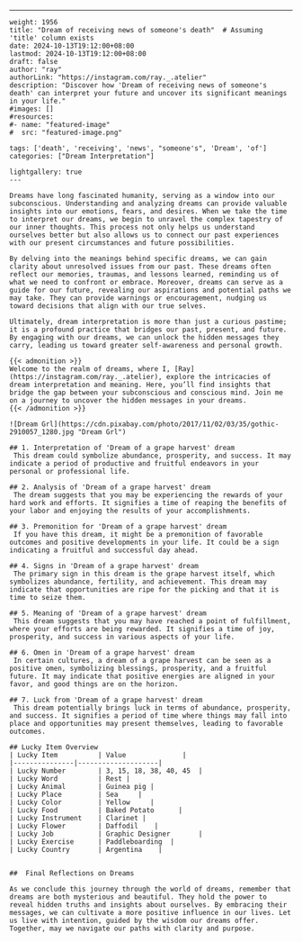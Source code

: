 ---
    weight: 1956
    title: "Dream of receiving news of someone's death"  # Assuming 'title' column exists
    date: 2024-10-13T19:12:00+08:00
    lastmod: 2024-10-13T19:12:00+08:00
    draft: false
    author: "ray"
    authorLink: "https://instagram.com/ray._.atelier"
    description: "Discover how 'Dream of receiving news of someone's death' can interpret your future and uncover its significant meanings in your life."
    #images: []
    #resources:
    #- name: "featured-image"
    #  src: "featured-image.png"
    
    tags: ['death', 'receiving', 'news', "someone's", 'Dream', 'of']
    categories: ["Dream Interpretation"]
    
    lightgallery: true
    ---
    
    Dreams have long fascinated humanity, serving as a window into our subconscious. Understanding and analyzing dreams can provide valuable insights into our emotions, fears, and desires. When we take the time to interpret our dreams, we begin to unravel the complex tapestry of our inner thoughts. This process not only helps us understand ourselves better but also allows us to connect our past experiences with our present circumstances and future possibilities.
    
    By delving into the meanings behind specific dreams, we can gain clarity about unresolved issues from our past. These dreams often reflect our memories, traumas, and lessons learned, reminding us of what we need to confront or embrace. Moreover, dreams can serve as a guide for our future, revealing our aspirations and potential paths we may take. They can provide warnings or encouragement, nudging us toward decisions that align with our true selves.
    
    Ultimately, dream interpretation is more than just a curious pastime; it is a profound practice that bridges our past, present, and future. By engaging with our dreams, we can unlock the hidden messages they carry, leading us toward greater self-awareness and personal growth.
    
    {{< admonition >}}
    Welcome to the realm of dreams, where I, [Ray](https://instagram.com/ray._.atelier), explore the intricacies of dream interpretation and meaning. Here, you’ll find insights that bridge the gap between your subconscious and conscious mind. Join me on a journey to uncover the hidden messages in your dreams.
    {{< /admonition >}}
    
    ![Dream Grl](https://cdn.pixabay.com/photo/2017/11/02/03/35/gothic-2910057_1280.jpg "Dream Grl")
    
    ## 1. Interpretation of 'Dream of a grape harvest' dream
     This dream could symbolize abundance, prosperity, and success. It may indicate a period of productive and fruitful endeavors in your personal or professional life.
    
    ## 2. Analysis of 'Dream of a grape harvest' dream
     The dream suggests that you may be experiencing the rewards of your hard work and efforts. It signifies a time of reaping the benefits of your labor and enjoying the results of your accomplishments.
    
    ## 3. Premonition for 'Dream of a grape harvest' dream
     If you have this dream, it might be a premonition of favorable outcomes and positive developments in your life. It could be a sign indicating a fruitful and successful day ahead.
    
    ## 4. Signs in 'Dream of a grape harvest' dream
     The primary sign in this dream is the grape harvest itself, which symbolizes abundance, fertility, and achievement. This dream may indicate that opportunities are ripe for the picking and that it is time to seize them.
    
    ## 5. Meaning of 'Dream of a grape harvest' dream
     This dream suggests that you may have reached a point of fulfillment, where your efforts are being rewarded. It signifies a time of joy, prosperity, and success in various aspects of your life.
    
    ## 6. Omen in 'Dream of a grape harvest' dream
     In certain cultures, a dream of a grape harvest can be seen as a positive omen, symbolizing blessings, prosperity, and a fruitful future. It may indicate that positive energies are aligned in your favor, and good things are on the horizon.
    
    ## 7. Luck from 'Dream of a grape harvest' dream
     This dream potentially brings luck in terms of abundance, prosperity, and success. It signifies a period of time where things may fall into place and opportunities may present themselves, leading to favorable outcomes.
    
    ## Lucky Item Overview
    | Lucky Item          | Value              |
    |---------------|--------------------|
    | Lucky Number        | 3, 15, 18, 38, 40, 45  |
    | Lucky Word          | Rest |
    | Lucky Animal        | Guinea pig |
    | Lucky Place         | Sea     |
    | Lucky Color         | Yellow     |
    | Lucky Food          | Baked Potato      |
    | Lucky Instrument    | Clarinet |
    | Lucky Flower        | Daffodil    |
    | Lucky Job           | Graphic Designer       |
    | Lucky Exercise      | Paddleboarding  |
    | Lucky Country       | Argentina    |
    
    
    ##  Final Reflections on Dreams
    
    As we conclude this journey through the world of dreams, remember that dreams are both mysterious and beautiful. They hold the power to reveal hidden truths and insights about ourselves. By embracing their messages, we can cultivate a more positive influence in our lives. Let us live with intention, guided by the wisdom our dreams offer. Together, may we navigate our paths with clarity and purpose.
    